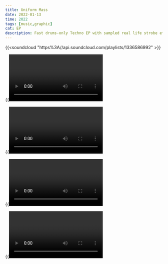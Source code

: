 ```yaml
---
title: Uniform Mass
date: 2022-01-13
time: 2022
tags: [music,graphic]
cat: EP
description: Fast drums-only Techno EP with sampled real life strobe effects as Spotify canvas videos
---
```



{{<soundcloud "https%3A//api.soundcloud.com/playlists/1336586992" >}}

{{<video um1>}}

{{<video um2>}}

{{<video um3>}}

{{<video um4>}}
